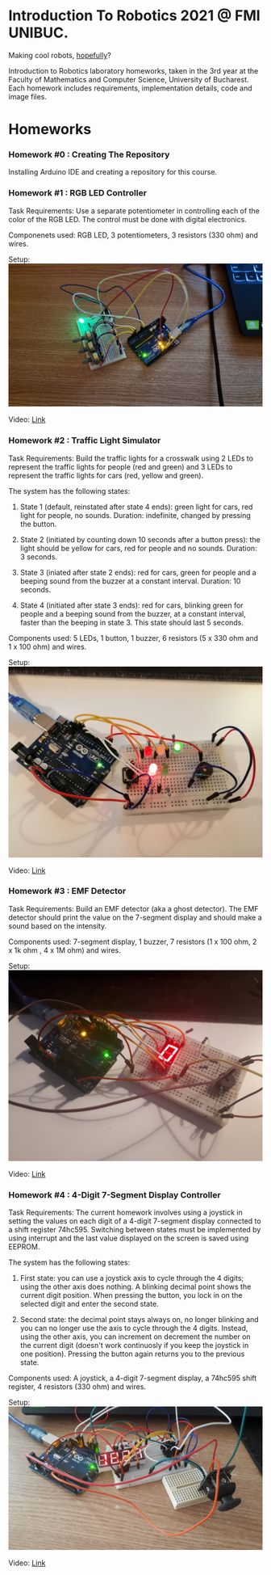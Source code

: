 # Introduction To Robotics 2021 @ FMI UNIBUC.
Making cool robots, [hopefully](https://www.youtube.com/watch?v=sa9MpLXuLs0)?

Introduction to Robotics laboratory homeworks, taken in the 3rd year at the Faculty of Mathematics and Computer Science, University of Bucharest. Each homework includes requirements, implementation details, code and image files.

# Homeworks
### Homework #0 : Creating The Repository
Installing Arduino IDE and creating a repository for this course.

### Homework #1 : RGB LED Controller

Task Requirements: Use a separate potentiometer in controlling each of the color of the RGB LED. The control must be done with digital electronics.

Componenets used: RGB LED, 3 potentiometers, 3 resistors (330 ohm) and wires.

Setup: ![Setup 1](https://github.com/cul1n/IntroductionToRobotics/blob/main/Setups/Homework1.jpeg)

Video: <a href="https://youtu.be/Es6KPtZ223A" target="_blank">Link</a>

### Homework #2 : Traffic Light Simulator

Task Requirements: Build the traffic lights for a crosswalk using 2 LEDs to represent the traffic lights for people (red and green) and 3 LEDs to represent the traffic lights for cars (red, yellow and green).

The system has the following states:

1. State 1 (default, reinstated after state 4 ends): green light for cars, red light for people, no sounds. Duration: indefinite, changed by pressing the button.

2. State 2 (initiated by counting down 10 seconds after a button press): the light should be yellow for cars, red for people and no sounds. Duration: 3 seconds.

3. State 3 (iniated after state 2 ends): red for cars, green for people and a beeping sound from the buzzer at a constant interval. Duration: 10 seconds.

4. State 4 (initiated after state 3 ends): red for cars, blinking green for people and a beeping sound from the buzzer, at a constant interval, faster than the beeping in state 3. This state should last 5 seconds.

Components used: 5 LEDs, 1 button, 1 buzzer, 6 resistors (5 x 330 ohm and 1 x 100 ohm) and wires.

Setup: ![Setup 2](https://github.com/cul1n/IntroductionToRobotics/blob/main/Setups/Homework2.jpeg)

Video: <a href="https://youtu.be/JCdbuBRL7vs" target="_blank">Link</a>

### Homework #3 : EMF Detector

Task Requirements: Build an EMF detector (aka a ghost detector). The EMF detector should print the value on the 7-segment display and should make a sound based on the intensity.

Components used: 7-segment display, 1 buzzer, 7 resistors (1 x 100 ohm, 2 x 1k ohm , 4 x 1M ohm) and wires.

Setup: ![Setup 3](https://github.com/cul1n/IntroductionToRobotics/blob/main/Setups/Homework3.jpeg)

Video: <a href="https://youtu.be/nn8UQ7oQ1_4" target="_blank">Link</a>

### Homework #4 : 4-Digit 7-Segment Display Controller 

Task Requirements: The current homework involves using a joystick in setting the values on each digit of a 4-digit 7-segment display connected to a shift register 74hc595. Switching between states must be implemented by using interrupt and the last value displayed on the screen is saved using EEPROM.

The system has the following states:

1. First state: you can use a joystick axis to cycle through the 4 digits; using the other axis does nothing. A blinking decimal point shows the current digit position. When pressing the button, you lock in on the selected digit and enter the second state.

2. Second state: the decimal point stays always on, no longer blinking and you can no longer use the axis to cycle through the 4 digits. Instead, using the other axis, you can increment on decrement the number on the current digit (doesn't work continuosly if you keep the joystick in one position). Pressing the button again returns you to the previous state.

Components used: A joystick, a 4-digit 7-segment display, a 74hc595 shift register, 4 resistors (330 ohm) and wires.

Setup: ![Setup 4](https://github.com/cul1n/IntroductionToRobotics/blob/main/Setups/Homework4.jpeg)

Video: <a href="https://youtu.be/nMzpSGedtyY" target="_blank">Link</a>

